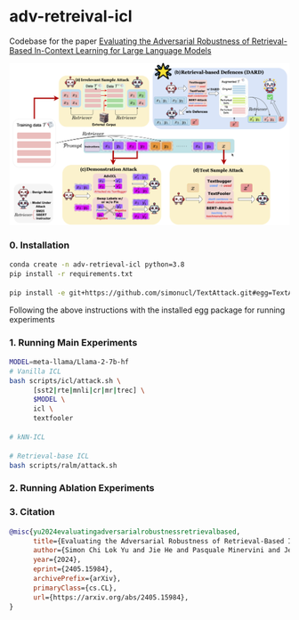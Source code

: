 # adv-retreival-icl
Codebase for the paper [Evaluating the Adversarial Robustness of Retrieval-Based In-Context Learning for Large Language Models](https://arxiv.org/abs/2405.15984)

![Main Figure](./figure/model-arch-4.png)


### 0. Installation
```bash
conda create -n adv-retrieval-icl python=3.8
pip install -r requirements.txt

pip install -e git+https://github.com/simonucl/TextAttack.git#egg=TextAttack
```
Following the above instructions with the installed egg package for running experiments

### 1. Running Main Experiments
```bash
MODEL=meta-llama/Llama-2-7b-hf
# Vanilla ICL
bash scripts/icl/attack.sh \
      [sst2|rte|mnli|cr|mr|trec] \
      $MODEL \
      icl \
      textfooler

# kNN-ICL

# Retrieval-base ICL
bash scripts/ralm/attack.sh
```

### 2. Running Ablation Experiments

### 3. Citation
```bib
@misc{yu2024evaluatingadversarialrobustnessretrievalbased,
      title={Evaluating the Adversarial Robustness of Retrieval-Based In-Context Learning for Large Language Models}, 
      author={Simon Chi Lok Yu and Jie He and Pasquale Minervini and Jeff Z. Pan},
      year={2024},
      eprint={2405.15984},
      archivePrefix={arXiv},
      primaryClass={cs.CL},
      url={https://arxiv.org/abs/2405.15984}, 
}
```
